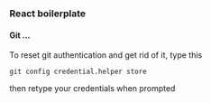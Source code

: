 ### React boilerplate

#### Git ...
To reset git authentication and get rid of it, type this
```
git config credential.helper store
```
then retype your credentials when prompted
